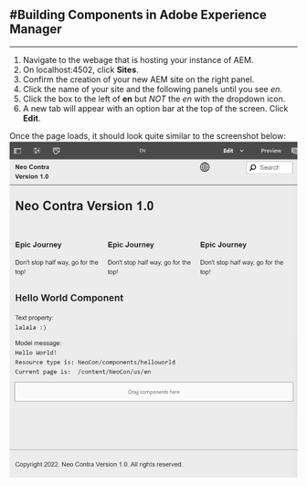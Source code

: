 #Building Components in Adobe Experience Manager
---
---

1. Navigate to the webage that is hosting your instance of AEM.
2. On localhost:4502, click **Sites**.
3. Confirm the creation of your new AEM site on the right panel.
4. Click the name of your site and the following panels until you see *en*.
5. Click the box to the left of **en** but *NOT* the *en* with the dropdown icon.
6. A new tab will appear with an option bar at the top of the screen. Click **Edit**.

Once the page loads, it should look quite similar to the screenshot below:
![Site](https://github.com/matthew-acn/aem_guide/blob/main/SIte.png)
